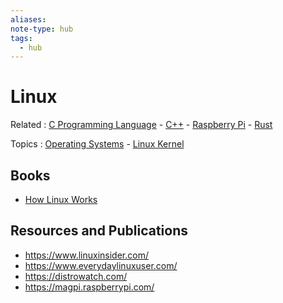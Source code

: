 ```yaml
---
aliases:
note-type: hub
tags:
  - hub
---
```


# Linux

Related : [C Programming Language](C%20Programming%20Language) - [C++](C++) - [Raspberry Pi](Raspberry%20Pi.md) - [Rust](4-hub-notes-🚉/Rust.md)

Topics : [Operating Systems](Operating%20Systems) - [Linux Kernel](Linux%20Kernel)

## Books

- [How Linux Works](../Readwise/How%20Linux%20Works.md)

## Resources and Publications

- <https://www.linuxinsider.com/>
- <https://www.everydaylinuxuser.com/>
- <https://distrowatch.com/>
- <https://magpi.raspberrypi.com/>
